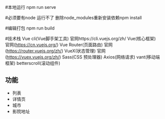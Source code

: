 #本地运行 npm run serve

#必须要有node 运行不了 删除node_modules重新安装依赖npm install

#编辑打包 npm run build

#技术栈
Vue cli(Vue脚手架工具) 	官网https://cli.vuejs.org/zh/
Vue(核心框架) 		官网(https://cn.vuejs.org/)
Vue Router(页面路由)	官网(https://router.vuejs.org/zh/)
VueX(状态管理)		官网(https://vuex.vuejs.org/zh/)
Sass(CSS 预处理器)
Axios(网络请求)
vant(移动端框架)
betterscroll(滚动组件)

## 功能

- 列表
- 详情页
- 城市
- 影院地址
